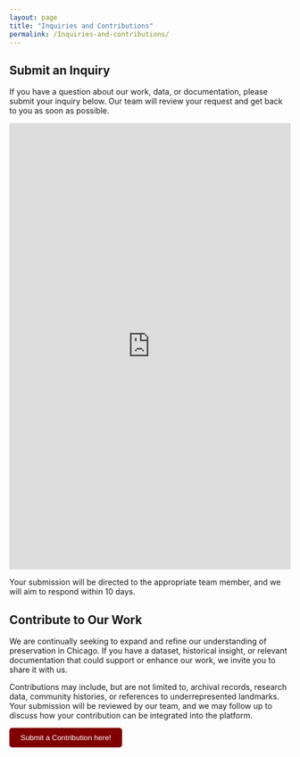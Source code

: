 ```yaml
---
layout: page
title: "Inquiries and Contributions"
permalink: /Inquiries-and-contributions/
---
```

<h2>Submit an Inquiry</h2>
<p>If you have a question about our work, data, or documentation, please submit your inquiry below. Our team will review your request and get back to you as soon as possible.</p>

<iframe src="https://docs.google.com/forms/d/e/1FAIpQLSfYWZq5pdnyEdRakpwySyIRCDTE7rBV60VQfykXDhdt_DqXOQ/viewform?embedded=true" 
        width="100%" 
        height="800px" 
        frameborder="0" 
        marginheight="0" 
        marginwidth="0">
    Loading…
</iframe>

<p>Your submission will be directed to the appropriate team member, and we will aim to respond within 10 days.</p>

<h2>Contribute to Our Work</h2>

<p>
  We are continually seeking to expand and refine our understanding of preservation in Chicago. If you have a dataset, historical insight, or relevant documentation that could support or enhance our work, we invite you to share it with us.
</p>

<p>
  Contributions may include, but are not limited to, archival records, research data, community histories, or references to underrepresented landmarks. Your submission will be reviewed by our team, and we may follow up to discuss how your contribution can be integrated into the platform.
</p>

<a href="https://docs.google.com/forms/d/e/1FAIpQLSeFJ2QOwwp7uJlxd9KDesjl4Bqiwz_noEjQ9z_yxzLKpAD4ww/viewform?embedded=true" target="_blank">
  <button style="padding: 10px 20px; background-color:rgb(128,0,0); color: white; border: none; border-radius: 5px;">
    Submit a Contribution here!
  </button>
</a>
